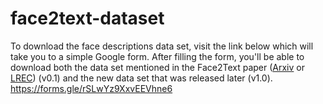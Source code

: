 # face2text-dataset

To download the face descriptions data set, visit the link below which will take you to a simple Google form. After filling the form, you'll be able to download both the data set mentioned in the Face2Text paper ([Arxiv](https://arxiv.org/abs/1803.03827) or [LREC](https://www.aclweb.org/anthology/L18-1525/)) (v0.1) and the new data set that was released later (v1.0).
https://forms.gle/rSLwYz9XxvEEVhne6
